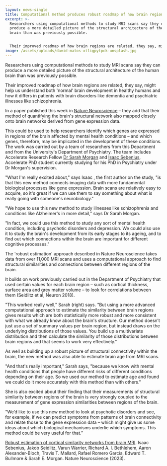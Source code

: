 ```yaml
---
layout: news-single
title: Computational method produces robust roadmap of how brain regions are related
excerpt: >-
  Researchers using computational methods to study MRI scans say they can
  produce a more detailed picture of the structural architecture of the human
  brain than was previously possible.


  Their improved roadmap of how brain regions are related, they say, might help us understand both 'normal' brain development in healthy humans and how it differs in patients with brain disorders like dementia and psychiatric illnesses like schizophrenia.
image: /assets/uploads/david-matos-xtligpytpck-unsplash.jpg
---
```

Researchers using computational methods to study MRI scans say they can produce a more detailed picture of the structural architecture of the human brain than was previously possible.

Their improved roadmap of how brain regions are related, they say, might help us understand both 'normal' brain development in healthy humans and how it differs in patients with brain disorders like dementia and psychiatric illnesses like schizophrenia.

In a paper published this week in [Nature Neuroscience](https://www.nature.com/articles/s41593-023-01376-7) – they add that their method of quantifying the brain's structural network also mapped closely onto brain networks derived from gene expression data.

This could be used to help researchers identify which genes are expressed in regions of the brain affected by mental health conditions – and which genes, therefore, may be implicated in the development of these conditions.
The work was carried out by a team of researchers from this Department and from the University's Department of Psychiatry. The team includes Accelerate Research Fellow [Dr Sarah Morgan](https://acceleratescience.github.io/team/sarah-morgan.html) and [Isaac Sebenius](https://acceleratescience.github.io/team/isaac-sebenius.html), Accelerate PhD student currently studying for his PhD in Psychiatry under Dr Morgan's supervision. 

"What I'm really excited about," says Isaac , the first author on the study, "is that this new method connects imaging data with more fundamental biological processes like gene expression. Brain scans are relatively easy to acquire, so it's great if we can use them to say something about what is really going with someone's neurobiology."

"We hope to use this new method to study illnesses like schizophrenia and conditions like Alzheimer's in more detail," says Dr Sarah Morgan.

"In fact, we could use this method to study any sort of mental health condition, including psychotic disorders and depression. We could also use it to study the brain's development from its early stages to its ageing, and to find out which connections within the brain are important for different cognitive processes."

The 'robust estimation' approach described in Nature Neuroscience takes data from over 11,000 MRI scans and uses a computational approach to find structural similarities and connections between different regions of the brain.

It builds on work previously carried out in the Department of Psychiatry that used certain values for each brain region – such as cortical thickness, surface area and grey matter volume – to look for correlations between them (Seidlitz et al, Neuron 2018).

"This worked really well," Sarah (right) says. "But using a more advanced computational approach to estimate the similarity between brain regions gives results which are both statistically more robust and more consistent with what we already know about the brain's structure. Our method doesn’t just use a set of summary values per brain region, but instead draws on the underlying distributions of those values. You build up a multivariate distribution and then calculate the similarity of those distributions between brain regions and that seems to work very effectively."

As well as building up a robust picture of structural connectivity within the brain, the new method was also able to estimate brain age from MRI scans.

"And that's really important," Sarah says, "because we know with mental health conditions that people have different risks of different conditions depending on their age. So we used our method to estimate age and found we could do it more accurately with this method than with others."

She is also excited about their finding that their measurements of structural similarity between regions of the brain is very strongly coupled to the measurement of gene expression similarities between regions of the brain.

"We’d like to use this new method to look at psychotic disorders and see, for example, if we can predict symptoms from patterns of brain connectivity and relate those to the gene expression data – which might give us some ideas about which biological mechanisms underlie which symptoms. This method could be very useful for that.”

[Robust estimation of cortical similarity networks from brain MRI](https://www.nature.com/articles/s41593-023-01376-7). Isaac Sebenius, Jakob Seidlitz, Varun Warrier, Richard A. I. Bethlehem, Aaron Alexander-Bloch, Travis T. Mallard, Rafael Romero Garcia, Edward T. Bullmore & Sarah E. Morgan. Nature Neuroscience (2023).